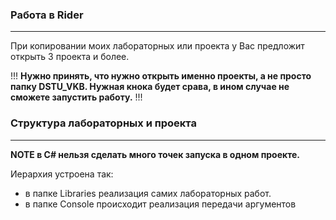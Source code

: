 ﻿### Работа в Rider

---

При копировании моих лабораторных или проекта у Вас предложит открыть
3 проекта и более. 

!!! **Нужно принять, что нужно открыть именно проекты, а не просто папку DSTU_VKB. 
Нужная кнока будет срава, в ином случае не сможете запустить работу.** !!!



### Структура лабораторных и проекта

---

**NOTE в C# нельзя сделать много точек запуска в одном проекте.**

Иерархия устроена так:
- в папке Libraries реализация самих лабораторных работ. 
- в папке Console происходит реализация передачи аргументов 